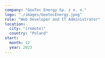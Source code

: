 ```yaml
---
company: "GeoTec Energy Sp. z o. o."
logo: "./images/GeotecEnergy.jpeg"
role: "Web Developer and IT Administrator"
location:
  city: "(remote)"
  country: "Poland"
start:
  month: 12
  year: 2023
---
```

<!-- TODO: -->